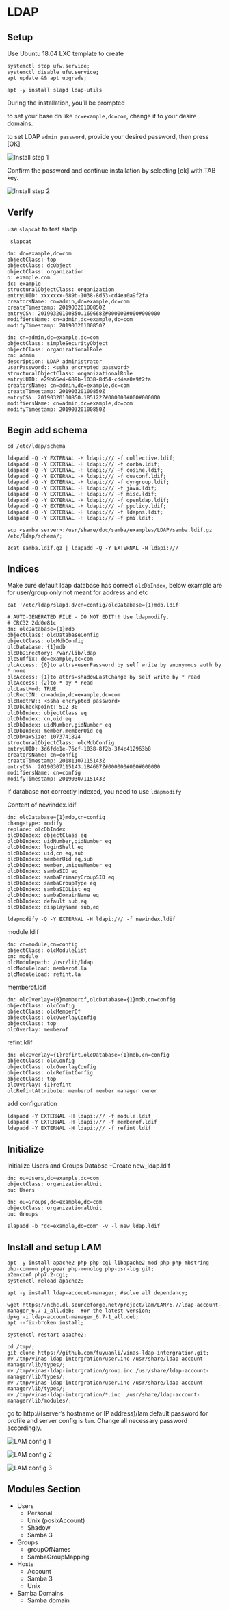 # LDAP

## Setup

Use Ubuntu 18.04 LXC template to create

```shell
systemctl stop ufw.service;
systemctl disable ufw.service;
apt update && apt upgrade;

apt -y install slapd ldap-utils
```

During the installation, you’ll be prompted

to set your base dn like `dc=example,dc=com`, change it to your desire domains.

to set LDAP `admin password`, provide your desired password, then press [OK]

![Install step 1](images/ldap-001.png?raw=true "Install step 1")

Confirm the password and continue installation by selecting [ok] with TAB key.

![Install step 2](images/ldap-002.png?raw=true "Install step 2")

## Verify

use `slapcat` to test sladp

```shell
 slapcat

dn: dc=example,dc=com
objectClass: top
objectClass: dcObject
objectClass: organization
o: example.com
dc: example
structuralObjectClass: organization
entryUUID: xxxxxxx-689b-1038-8d53-cd4ea0a9f2fa
creatorsName: cn=admin,dc=example,dc=com
createTimestamp: 20190320100850Z
entryCSN: 20190320100850.169668Z#000000#000#000000
modifiersName: cn=admin,dc=example,dc=com
modifyTimestamp: 20190320100850Z

dn: cn=admin,dc=example,dc=com
objectClass: simpleSecurityObject
objectClass: organizationalRole
cn: admin
description: LDAP administrator
userPassword:: <ssha encrypted password>
structuralObjectClass: organizationalRole
entryUUID: e29b65e4-689b-1038-8d54-cd4ea0a9f2fa
creatorsName: cn=admin,dc=example,dc=com
createTimestamp: 20190320100850Z
entryCSN: 20190320100850.185122Z#000000#000#000000
modifiersName: cn=admin,dc=example,dc=com
modifyTimestamp: 20190320100850Z
```

## Begin add schema

```shell
cd /etc/ldap/schema

ldapadd -Q -Y EXTERNAL -H ldapi:/// -f collective.ldif;
ldapadd -Q -Y EXTERNAL -H ldapi:/// -f corba.ldif; 
ldapadd -Q -Y EXTERNAL -H ldapi:/// -f cosine.ldif; 
ldapadd -Q -Y EXTERNAL -H ldapi:/// -f duaconf.ldif; 
ldapadd -Q -Y EXTERNAL -H ldapi:/// -f dyngroup.ldif; 
ldapadd -Q -Y EXTERNAL -H ldapi:/// -f java.ldif; 
ldapadd -Q -Y EXTERNAL -H ldapi:/// -f misc.ldif; 
ldapadd -Q -Y EXTERNAL -H ldapi:/// -f openldap.ldif; 
ldapadd -Q -Y EXTERNAL -H ldapi:/// -f ppolicy.ldif; 
ldapadd -Q -Y EXTERNAL -H ldapi:/// -f ldapns.ldif; 
ldapadd -Q -Y EXTERNAL -H ldapi:/// -f pmi.ldif; 

scp <samba server>:/usr/share/doc/samba/examples/LDAP/samba.ldif.gz /etc/ldap/schema/;

zcat samba.ldif.gz | ldapadd -Q -Y EXTERNAL -H ldapi:///
```

## Indices

Make sure default ldap database has correct `olcDbIndex`, below example are for user/group only not meant for address and etc

```shell
cat '/etc/ldap/slapd.d/cn=config/olcDatabase={1}mdb.ldif'

# AUTO-GENERATED FILE - DO NOT EDIT!! Use ldapmodify.
# CRC32 2dd0e81c
dn: olcDatabase={1}mdb
objectClass: olcDatabaseConfig
objectClass: olcMdbConfig
olcDatabase: {1}mdb
olcDbDirectory: /var/lib/ldap
olcSuffix: dc=example,dc=com
olcAccess: {0}to attrs=userPassword by self write by anonymous auth by * none
olcAccess: {1}to attrs=shadowLastChange by self write by * read
olcAccess: {2}to * by * read
olcLastMod: TRUE
olcRootDN: cn=admin,dc=example,dc=com
olcRootPW:: <ssha encrypted password>
olcDbCheckpoint: 512 30
olcDbIndex: objectClass eq
olcDbIndex: cn,uid eq
olcDbIndex: uidNumber,gidNumber eq
olcDbIndex: member,memberUid eq
olcDbMaxSize: 1073741824
structuralObjectClass: olcMdbConfig
entryUUID: 3d6fde1e-76cf-1038-8f2b-3f4c412963b8
creatorsName: cn=config
createTimestamp: 20181107115143Z
entryCSN: 20190307115143.184607Z#000000#000#000000
modifiersName: cn=config
modifyTimestamp: 20190307115143Z
```

If database not correctly indexed, you need to use `ldapmodify`

Content of newindex.ldif

```shell
dn: olcDatabase={1}mdb,cn=config
changetype: modify
replace: olcDbIndex
olcDbIndex: objectClass eq
olcDbIndex: uidNumber,gidNumber eq
olcDbIndex: loginShell eq
olcDbIndex: uid,cn eq,sub
olcDbIndex: memberUid eq,sub
olcDbIndex: member,uniqueMember eq
olcDbIndex: sambaSID eq
olcDbIndex: sambaPrimaryGroupSID eq
olcDbIndex: sambaGroupType eq
olcDbIndex: sambaSIDList eq
olcDbIndex: sambaDomainName eq
olcDbIndex: default sub,eq
olcDbIndex: displayName sub,eq
```

```shell
ldapmodify -Q -Y EXTERNAL -H ldapi:/// -f newindex.ldif
```

module.ldif

```ldif
dn: cn=module,cn=config
objectClass: olcModuleList
cn: module
olcModulepath: /usr/lib/ldap
olcModuleload: memberof.la
olcModuleload: refint.la
```

memberof.ldif

```ldif
dn: olcOverlay={0}memberof,olcDatabase={1}mdb,cn=config
objectClass: olcConfig
objectClass: olcMemberOf
objectClass: olcOverlayConfig
objectClass: top
olcOverlay: memberof
```

refint.ldif

```shell
dn: olcOverlay={1}refint,olcDatabase={1}mdb,cn=config
objectClass: olcConfig
objectClass: olcOverlayConfig
objectClass: olcRefintConfig
objectClass: top
olcOverlay: {1}refint
olcRefintAttribute: memberof member manager owner
```

add configuration

```shell
ldapadd -Y EXTERNAL -H ldapi:/// -f module.ldif
ldapadd -Y EXTERNAL -H ldapi:/// -f memberof.ldif
ldapadd -Y EXTERNAL -H ldapi:/// -f refint.ldif
```

## Initialize

Initialize Users and Groups Databse -Create new_ldap.ldif

```ldif
dn: ou=Users,dc=example,dc=com
objectClass: organizationalUnit
ou: Users

dn: ou=Groups,dc=example,dc=com
objectClass: organizationalUnit
ou: Groups
```

```shell
slapadd -b "dc=example,dc=com" -v -l new_ldap.ldif
```

## Install and setup LAM

```shell
apt -y install apache2 php php-cgi libapache2-mod-php php-mbstring php-common php-pear php-monolog php-psr-log git;
a2enconf php7.2-cgi;
systemctl reload apache2;

apt -y install ldap-account-manager; #solve all dependancy;

wget https://nchc.dl.sourceforge.net/project/lam/LAM/6.7/ldap-account-manager_6.7-1_all.deb;  #or the latest version;
dpkg -i ldap-account-manager_6.7-1_all.deb;
apt --fix-broken install;

systemctl restart apache2;

cd /tmp/;
git clone https://github.com/fuyuanli/vinas-ldap-intergration.git;
mv /tmp/vinas-ldap-intergration/user.inc /usr/share/ldap-account-manager/lib/types/;
mv /tmp/vinas-ldap-intergration/group.inc /usr/share/ldap-account-manager/lib/types/;
mv /tmp/vinas-ldap-intergration/user.inc /usr/share/ldap-account-manager/lib/types/;
mv /tmp/vinas-ldap-intergration/*.inc  /usr/share/ldap-account-manager/lib/modules/;
```

go to  http://(server’s hostname or IP address)/lam  default password for profile and server config is `lam`.  Change all necessary password accordingly.

![LAM config 1](images/lam-001.png?raw=true "LAM config 1")

![LAM config 2](images/lam-002.png?raw=true "LAM config 2")

![LAM config 3](images/lam-003.png?raw=true "LAM config 3")

## Modules Section

* Users
  * Personal
  * Unix (posixAccount)
  * Shadow
  * Samba 3
* Groups
  * groupOfNames
  * SambaGroupMapping
* Hosts
  * Account
  * Samba 3
  * Unix
* Samba Domains
  * Samba domain
